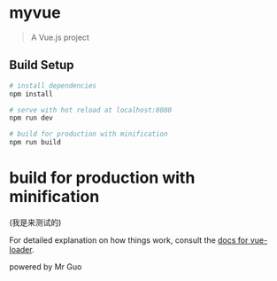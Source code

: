# myvue

> A Vue.js project

## Build Setup

``` bash
# install dependencies
npm install

# serve with hot reload at localhost:8080
npm run dev

# build for production with minification
npm run build
```

# build for production with minification
(我是来测试的)

For detailed explanation on how things work, consult the [docs for vue-loader](http://vuejs.github.io/vue-loader).

powered by Mr Guo
